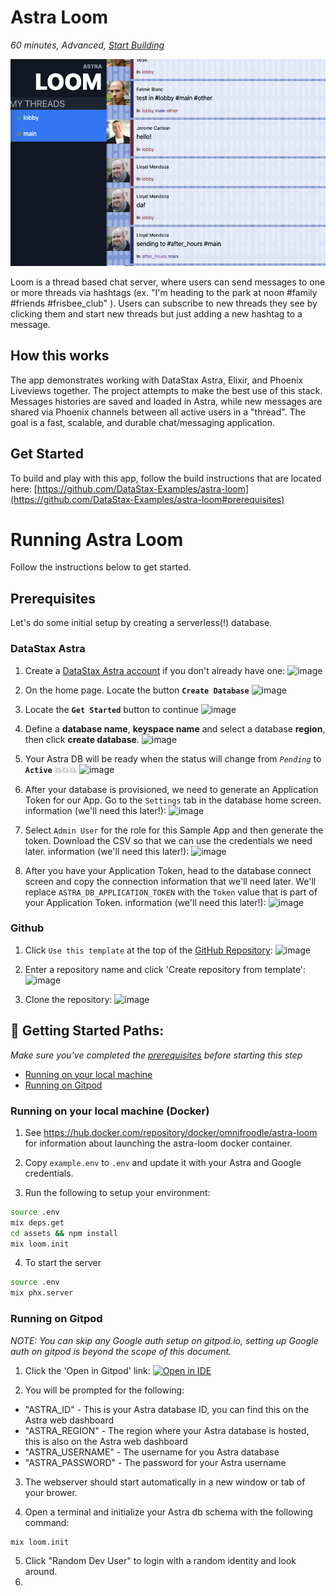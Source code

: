 <!--- STARTEXCLUDE --->
# Astra Loom
*60 minutes, Advanced, [Start Building](https://github.com/DataStax-Examples/astra-loom#prerequisites)*
<!--- ENDEXCLUDE --->

![image](https://raw.githubusercontent.com/DataStax-Examples/astra-loom/master/screenshot.png)

Loom is a thread based chat server, where users can send messages to one or more threads via hashtags (ex. "I'm heading to the park at noon #family #friends #frisbee_club" ).  Users can subscribe to new threads they see by clicking them and start new threads but just adding a new hashtag to a message.
  
## How this works
The app demonstrates working with DataStax Astra, Elixir, and Phoenix Liveviews together. The project attempts to make the best use of this stack.  Messages histories are saved and loaded in Astra, while new messages are shared via Phoenix channels between all active users in a "thread".  The goal is a fast, scalable, and durable chat/messaging application.

## Get Started
To build and play with this app, follow the build instructions that are located here: [https://github.com/DataStax-Examples/astra-loom](https://github.com/DataStax-Examples/astra-loom#prerequisites)

<!--- STARTEXCLUDE --->
# Running Astra Loom
Follow the instructions below to get started.

## Prerequisites
Let's do some initial setup by creating a serverless(!) database.

### DataStax Astra
1. Create a [DataStax Astra account](https://astra.datastax.com/register?utm_source=github&utm_medium=referral&utm_campaign=astra-loom) if you don't 
already have one:
![image](https://raw.githubusercontent.com/DataStax-Examples/sample-app-template/master/screenshots/astra-register-basic-auth.png)

2. On the home page. Locate the button **`Create Database`**
![image](https://raw.githubusercontent.com/DataStax-Examples/sample-app-template/master/screenshots/astra-dashboard.png)

3. Locate the **`Get Started`** button to continue
![image](https://raw.githubusercontent.com/DataStax-Examples/sample-app-template/master/screenshots/astra-select-plan.png)

4. Define a **database name**, **keyspace name** and select a database **region**, then click **create database**.
![image](https://raw.githubusercontent.com/DataStax-Examples/sample-app-template/master/screenshots/astra-create-db.png)

5. Your Astra DB will be ready when the status will change from *`Pending`* to **`Active`** 💥💥💥 
![image](https://raw.githubusercontent.com/DataStax-Examples/sample-app-template/master/screenshots/astra-db-active.png)

6. After your database is provisioned, we need to generate an Application Token for our App. Go to the `Settings` tab in the database home screen.
information (we'll need this later!):
![image](https://raw.githubusercontent.com/DataStax-Examples/sample-app-template/master/screenshots/astra-db-settings.png)

7. Select `Admin User` for the role for this Sample App and then generate the token. Download the CSV so that we can use the credentials we need later.
information (we'll need this later!):
![image](https://raw.githubusercontent.com/DataStax-Examples/sample-app-template/master/screenshots/astra-db-settings-token.png)

8. After you have your Application Token, head to the database connect screen and copy the connection information that we'll need later. We'll replace `ASTRA_DB_APPLICATION_TOKEN` with the `Token` value that is part of your Application Token.
information (we'll need this later!):
![image](https://raw.githubusercontent.com/DataStax-Examples/sample-app-template/master/screenshots/astra-db-connect.png)

### Github
1. Click `Use this template` at the top of the [GitHub Repository](https://github.com/DataStax-Examples/astra-loom):
![image](https://raw.githubusercontent.com/DataStax-Examples/sample-app-template/master/screenshots/github-use-template.png)

2. Enter a repository name and click 'Create repository from template':
![image](https://raw.githubusercontent.com/DataStax-Examples/sample-app-template/master/screenshots/github-create-repository.png)

3. Clone the repository:
![image](https://raw.githubusercontent.com/DataStax-Examples/sample-app-template/master/screenshots/github-clone.png)

## 🚀 Getting Started Paths:
*Make sure you've completed the [prerequisites](#prerequisites) before starting this step*
  - [Running on your local machine](#running-on-your-local-machine)
  - [Running on Gitpod](#running-on-gitpod)

### Running on your local machine (Docker)
1. See https://hub.docker.com/repository/docker/omnifroodle/astra-loom for information about launching the astra-loom docker container.

2. Copy `example.env` to `.env` and update it with your Astra and Google credentials.

3. Run the following to setup your environment:
```bash
source .env
mix deps.get
cd assets && npm install
mix loom.init
```

4. To start the server
```bash
source .env
mix phx.server
```

### Running on Gitpod
_NOTE: You can skip any Google auth setup on gitpod.io, setting up Google auth on gitpod is beyond the scope of this document._
1. Click the 'Open in Gitpod' link:
[![Open in IDE](https://gitpod.io/button/open-in-gitpod.svg)](https://gitpod.io#https://github.com/datastax-examples/astra-loom)

2. You will be prompted for the following:
* "ASTRA_ID" - This is your Astra database ID, you can find this on the Astra web dashboard
* "ASTRA_REGION" - The region where your Astra database is hosted, this is also on the Astra web dashboard
* "ASTRA_USERNAME" - The username for you Astra database
* "ASTRA_PASSWORD" - The password for your Astra username

3. The webserver should start automatically in a new window or tab of your brower.

4. Open a terminal and initialize your Astra db schema with the following command:
```bash
mix loom.init
```

5. Click "Random Dev User" to login with a random identity and look around.
6. <!--- ENDEXCLUDE --->